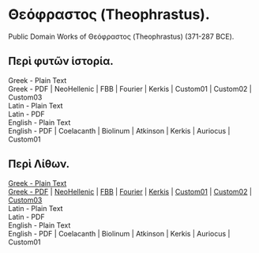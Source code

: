 # Θεόφραστος (Theophrastus).

Public Domain Works of Θεόφραστος (Theophrastus) (371-287 BCE).

## Περὶ φυτῶν ἱστορία.

Greek - Plain Text  
Greek - PDF | NeoHellenic | FBB | Fourier | Kerkis | Custom01 | Custom02 | Custom03  
Latin - Plain Text  
Latin - PDF  
English - Plain Text  
English - PDF | Coelacanth | Biolinum | Atkinson | Kerkis | Auriocus | Custom01  

## Περὶ Λίθων.

[Greek - Plain Text](on-stones/full-text-greek.md)  
[Greek - PDF](https://cdn.solaranamnesis.com/theophrastus/onstones/theophrastus_on_stones_greek.pdf) | [NeoHellenic](https://cdn.solaranamnesis.com/theophrastus/onstones/theophrastus_on_stones_greek_neohellenic.pdf) | [FBB](https://cdn.solaranamnesis.com/theophrastus/onstones/theophrastus_on_stones_greek_fbb.pdf) | [Fourier](https://cdn.solaranamnesis.com/theophrastus/onstones/theophrastus_on_stones_greek_fourier.pdf) | [Kerkis](https://cdn.solaranamnesis.com/theophrastus/onstones/theophrastus_on_stones_greek_kerkis.pdf) | [Custom01](https://cdn.solaranamnesis.com/theophrastus/onstones/theophrastus_on_stones_greek_custom01.pdf) | [Custom02](https://cdn.solaranamnesis.com/theophrastus/onstones/theophrastus_on_stones_greek_custom02.pdf) | [Custom03](https://cdn.solaranamnesis.com/theophrastus/onstones/theophrastus_on_stones_greek_custom03.pdf)  
Latin - Plain Text  
Latin - PDF  
English - Plain Text  
English - PDF | Coelacanth | Biolinum | Atkinson | Kerkis | Auriocus | Custom01  
